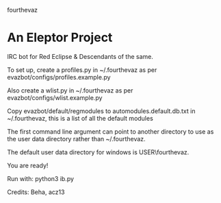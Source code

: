 fourthevaz

An Eleptor Project
==========

IRC bot for Red Eclipse & Descendants of the same.

To set up, create a profiles.py in ~/.fourthevaz as per evazbot/configs/profiles.example.py

Also create a wlist.py in ~/.fourthevaz as per evazbot/configs/wlist.example.py

Copy evazbot/default/regmodules to automodules.default.db.txt in ~/.fourthevaz, this is a list of all the default modules

The first command line argument can point to another directory to use as the user data directory rather than ~/.fourthevaz.

The default user data directory for windows is USER\fourthevaz.

You are ready!

Run with: python3 ib.py


Credits: Beha, acz13
